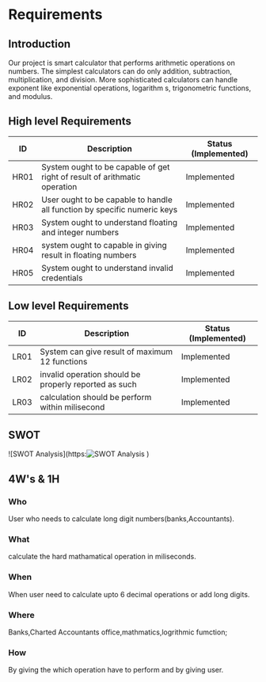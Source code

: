 # Requirements

## Introduction
Our project is smart calculator that performs arithmetic operations on numbers. The simplest calculators can do only addition, subtraction, multiplication, and division. More sophisticated calculators can handle exponent like exponential operations,  logarithm s, trigonometric functions, and modulus.

## High level Requirements

| ID | Description | Status (Implemented) |
| --- | --- | --- |
| HR01 |System ought to be capable of get right of result of arithmatic operation | Implemented |
| HR02 | User ought to be capable to handle all function by specific numeric keys | Implemented |
| HR03 |System ought to understand floating and integer numbers  | Implemented |
| HR04 |system ought to capable in giving result in floating numbers | Implemented |
| HR05 |System ought to understand invalid credentials | Implemented |



## Low level Requirements

| ID | Description | Status (Implemented) |
| --- | --- | --- |
| LR01 |System can give result of maximum 12 functions | Implemented |
| LR02 |invalid operation should be properly reported as such  | Implemented |
| LR03 |calculation should be perform within milisecond | Implemented |


## SWOT
![SWOT Analysis](https:![SWOT Analysis](https://user-images.githubusercontent.com/86889916/153701064-6f629f0d-0708-4b46-8246-0706cee967d7.png)
)

## 4W's & 1H

 ### Who
   User who needs to calculate long digit numbers(banks,Accountants).
 
 ### What 
   calculate the hard mathamatical operation in miliseconds.
  
 ### When
   When user need to calculate upto 6 decimal operations or add long digits. 
   
 ### Where
   Banks,Charted Accountants office,mathmatics,logrithmic fumction;
    
 ### How
   By giving the which operation have to perform and by giving user.
   
   

